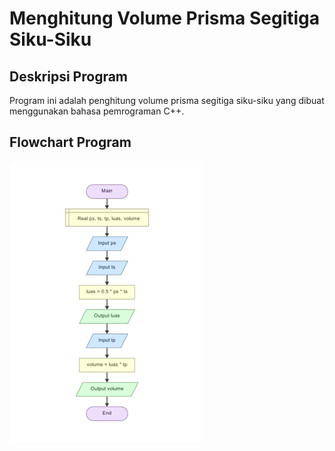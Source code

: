 # Menghitung Volume Prisma Segitiga Siku-Siku

## Deskripsi Program
Program ini adalah penghitung volume prisma segitiga siku-siku yang dibuat menggunakan bahasa pemrograman C++.

## Flowchart Program
![Flowchart Program](./flowchart-praktikum-1.png/)
